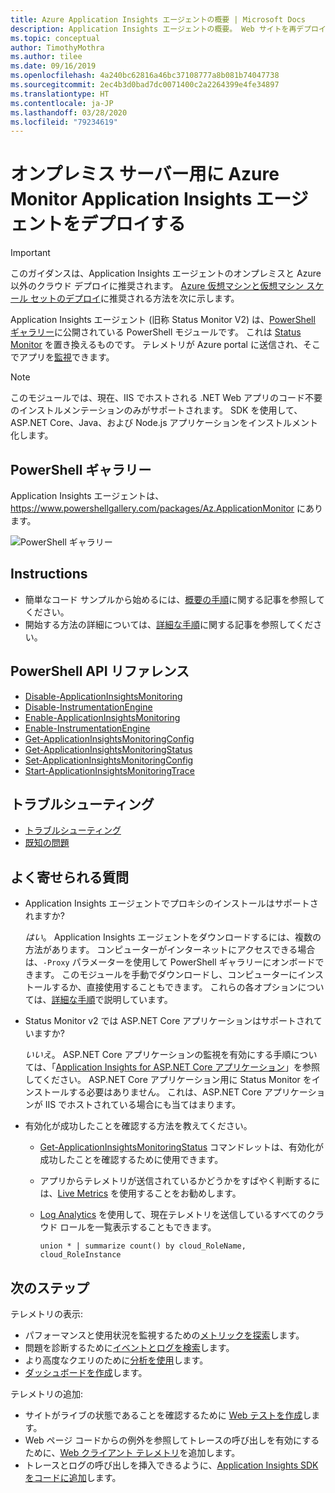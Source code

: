 ```yaml
---
title: Azure Application Insights エージェントの概要 | Microsoft Docs
description: Application Insights エージェントの概要。 Web サイトを再デプロイせずに Web サイトのパフォーマンスを監視します。 オンプレミス、VM、または Azure でホストされた ASP.NET Web アプリが対象です。
ms.topic: conceptual
author: TimothyMothra
ms.author: tilee
ms.date: 09/16/2019
ms.openlocfilehash: 4a240bc62816a46bc37108777a8b081b74047738
ms.sourcegitcommit: 2ec4b3d0bad7dc0071400c2a2264399e4fe34897
ms.translationtype: HT
ms.contentlocale: ja-JP
ms.lasthandoff: 03/28/2020
ms.locfileid: "79234619"
---
```

# <a name="deploy-azure-monitor-application-insights-agent-for-on-premises-servers"></a>オンプレミス サーバー用に Azure Monitor Application Insights エージェントをデプロイする

> [!IMPORTANT]
> このガイダンスは、Application Insights エージェントのオンプレミスと Azure 以外のクラウド デプロイに推奨されます。 [Azure 仮想マシンと仮想マシン スケール セットのデプロイ](https://docs.microsoft.com/azure/azure-monitor/app/azure-vm-vmss-apps)に推奨される方法を次に示します。

Application Insights エージェント (旧称 Status Monitor V2) は、[PowerShell ギャラリー](https://www.powershellgallery.com/packages/Az.ApplicationMonitor)に公開されている PowerShell モジュールです。
これは [Status Monitor](https://docs.microsoft.com/azure/azure-monitor/app/monitor-performance-live-website-now) を置き換えるものです。
テレメトリが Azure portal に送信され、そこでアプリを[監視](https://docs.microsoft.com/azure/azure-monitor/app/app-insights-overview)できます。

> [!NOTE]
> このモジュールでは、現在、IIS でホストされる .NET Web アプリのコード不要のインストルメンテーションのみがサポートされます。 SDK を使用して、ASP.NET Core、Java、および Node.js アプリケーションをインストルメント化します。

## <a name="powershell-gallery"></a>PowerShell ギャラリー

Application Insights エージェントは、 https://www.powershellgallery.com/packages/Az.ApplicationMonitor にあります。

![PowerShell ギャラリー](https://img.shields.io/powershellgallery/v/Az.ApplicationMonitor.svg?color=Blue&label=Current%20Version&logo=PowerShell&style=for-the-badge)


## <a name="instructions"></a>Instructions
- 簡単なコード サンプルから始めるには、[概要の手順](status-monitor-v2-get-started.md)に関する記事を参照してください。
- 開始する方法の詳細については、[詳細な手順](status-monitor-v2-detailed-instructions.md)に関する記事を参照してください。

## <a name="powershell-api-reference"></a>PowerShell API リファレンス
- [Disable-ApplicationInsightsMonitoring](status-monitor-v2-api-disable-monitoring.md)
- [Disable-InstrumentationEngine](status-monitor-v2-api-disable-instrumentation-engine.md)
- [Enable-ApplicationInsightsMonitoring](status-monitor-v2-api-enable-monitoring.md)
- [Enable-InstrumentationEngine](status-monitor-v2-api-enable-instrumentation-engine.md)
- [Get-ApplicationInsightsMonitoringConfig](status-monitor-v2-api-get-config.md)
- [Get-ApplicationInsightsMonitoringStatus](status-monitor-v2-api-get-status.md)
- [Set-ApplicationInsightsMonitoringConfig](status-monitor-v2-api-set-config.md)
- [Start-ApplicationInsightsMonitoringTrace](status-monitor-v2-api-start-trace.md)

## <a name="troubleshooting"></a>トラブルシューティング
- [トラブルシューティング](status-monitor-v2-troubleshoot.md)
- [既知の問題](status-monitor-v2-troubleshoot.md#known-issues)


## <a name="faq"></a>よく寄せられる質問

- Application Insights エージェントでプロキシのインストールはサポートされますか?

  *はい*。 Application Insights エージェントをダウンロードするには、複数の方法があります。 コンピューターがインターネットにアクセスできる場合は、`-Proxy` パラメーターを使用して PowerShell ギャラリーにオンボードできます。
このモジュールを手動でダウンロードし、コンピューターにインストールするか、直接使用することもできます。
これらの各オプションについては、[詳細な手順](status-monitor-v2-detailed-instructions.md)で説明しています。

- Status Monitor v2 では ASP.NET Core アプリケーションはサポートされていますか?

  *いいえ*。 ASP.NET Core アプリケーションの監視を有効にする手順については、「[Application Insights for ASP.NET Core アプリケーション](https://docs.microsoft.com/azure/azure-monitor/app/asp-net-core)」を参照してください。 ASP.NET Core アプリケーション用に Status Monitor をインストールする必要はありません。 これは、ASP.NET Core アプリケーションが IIS でホストされている場合にも当てはまります。

- 有効化が成功したことを確認する方法を教えてください。

  - [Get-ApplicationInsightsMonitoringStatus](status-monitor-v2-api-get-status.md) コマンドレットは、有効化が成功したことを確認するために使用できます。
  - アプリからテレメトリが送信されているかどうかをすばやく判断するには、[Live Metrics](https://docs.microsoft.com/azure/azure-monitor/app/live-stream) を使用することをお勧めします。

  - [Log Analytics](../log-query/get-started-portal.md) を使用して、現在テレメトリを送信しているすべてのクラウド ロールを一覧表示することもできます。
      ```Kusto
      union * | summarize count() by cloud_RoleName, cloud_RoleInstance
      ```

## <a name="next-steps"></a>次のステップ

テレメトリの表示:

* パフォーマンスと使用状況を監視するための[メトリックを探索](../../azure-monitor/app/metrics-explorer.md)します。
* 問題を診断するために[イベントとログを検索](../../azure-monitor/app/diagnostic-search.md)します。
* より高度なクエリのために[分析を使用](../../azure-monitor/app/analytics.md)します。
* [ダッシュボードを作成](../../azure-monitor/app/overview-dashboard.md)します。

テレメトリの追加:

* サイトがライブの状態であることを確認するために [Web テストを作成](monitor-web-app-availability.md)します。
* Web ページ コードからの例外を参照してトレースの呼び出しを有効にするために、[Web クライアント テレメトリ](../../azure-monitor/app/javascript.md)を追加します。
* トレースとログの呼び出しを挿入できるように、[Application Insights SDK をコードに追加](../../azure-monitor/app/asp-net.md)します。

